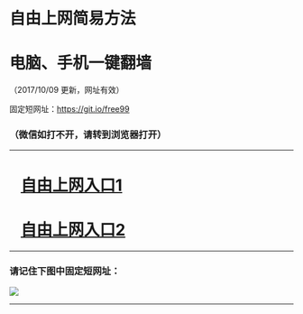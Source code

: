 ﻿# 自由上网简易方法

# 电脑、手机一键翻墙

（2017/10/09 更新，网址有效）

固定短网址：https://git.io/free99

### （微信如打不开，请转到浏览器打开）


***





# &nbsp;&nbsp; <a href="http://ft2674727599.fwq-tz-1001.info/fwqtz01.html?t=10090014185 " target="_blank">自由上网入口1</a>
# &nbsp;&nbsp; <a href="http://ft2424128097.fwq-tz-1002.info/fwqtz02.html?t=10090019458 " target="_blank">自由上网入口2</a>
***

### 请记住下图中固定短网址：

<img src="https://s3-us-west-2.amazonaws.com/fwq-1001/yjfq-20170905okok.png" /> 


***

